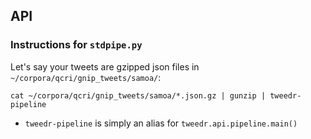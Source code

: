 ## API

### Instructions for `stdpipe.py`

Let's say your tweets are gzipped json files in `~/corpora/qcri/gnip_tweets/samoa/`:

    cat ~/corpora/qcri/gnip_tweets/samoa/*.json.gz | gunzip | tweedr-pipeline

* `tweedr-pipeline` is simply an alias for `tweedr.api.pipeline.main()`

